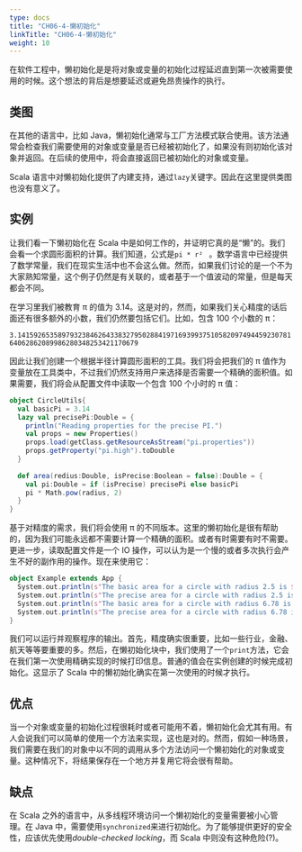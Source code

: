 ```yaml
---
type: docs
title: "CH06-4-懒初始化"
linkTitle: "CH06-4-懒初始化"
weight: 10
---
```


在软件工程中，懒初始化是是将对象或变量的初始化过程延迟直到第一次被需要使用的时候。这个想法的背后是想要延迟或避免昂贵操作的执行。

## 类图

在其他的语言中，比如 Java，懒初始化通常与工厂方法模式联合使用。该方法通常会检查我们需要使用的对象或变量是否已经被初始化了，如果没有则初始化该对象并返回。在后续的使用中，将会直接返回已被初始化的对象或变量。

Scala 语言中对懒初始化提供了内建支持，通过`lazy`关键字。因此在这里提供类图也没有意义了。

## 实例

让我们看一下懒初始化在 Scala 中是如何工作的，并证明它真的是“懒”的。我们会看一个求圆形面积的计算。我们知道，公式是`pi * r² ` 。数学语言中已经提供了数学常量，我们在现实生活中也不会这么做。然而，如果我们讨论的是一个不为大家熟知常量，这个例子仍然是有关联的，或者基于一个值波动的常量，但是每天都会不同。

在学习里我们被教育 π 的值为 3.14。这是对的，然而，如果我们关心精度的话后面还有很多额外的小数，我们仍然要包括它们。比如，包含 100 个小数的 π：

```
3.14159265358979323846264338327950288419716939937510582097494459230781 64062862089986280348253421170679
```

因此让我们创建一个根据半径计算圆形面积的工具。我们将会把我们的 π 值作为变量放在工具类中，不过我们仍然支持用户来选择是否需要一个精确的面积值。如果需要，我们将会从配置文件中读取一个包含 100 个小时的 π 值：

```scala
object CircleUtils{
  val basicPi = 3.14
  lazy val precisePi:Double = {
    println("Reading properties for the precise PI.")
    val props = new Properties()
    props.load(getClass.getResourceAsStream("pi.properties"))
    props.getProperty("pi.high").toDouble
  }
  
  def area(redius:Double, isPrecise:Boolean = false):Double = {
    val pi:Double = if (isPrecise) precisePi else basicPi
    pi * Math.pow(radius, 2)
  }
}
```

基于对精度的需求，我们将会使用 π 的不同版本。这里的懒初始化是很有帮助的，因为我们可能永远都不需要计算一个精确的面积。或者有时需要有时不需要。更进一步，读取配置文件是一个 IO 操作，可以认为是一个慢的或者多次执行会产生不好的副作用的操作。现在来使用它：

```scala
object Example extends App {
  System.out.println(s"The basic area for a circle with radius 2.5 is ${CircleUtils.area(2.5)}")
  System.out.println(s"The precise area for a circle with radius 2.5 is ${CircleUtils.area(2.5, true)}")
  System.out.println(s"The basic area for a circle with radius 6.78 is ${CircleUtils.area(6.78)}") 
  System.out.println(s"The precise area for a circle with radius 6.78 is ${CircleUtils.area(6.78, true)}")
}
```

我们可以运行并观察程序的输出。首先，精度确实很重要，比如一些行业，金融、航天等等要重要的多。然后，在懒初始化块中，我们使用了一个`print`方法，它会在我们第一次使用精确实现的时候打印信息。普通的值会在实例创建的时候完成初始化。这显示了 Scala 中的懒初始化确实在第一次使用的时候才执行。

## 优点

当一个对象或变量的初始化过程很耗时或者可能用不着，懒初始化会尤其有用。有人会说我们可以简单的使用一个方法来实现，这也是对的。然而，假如一种场景，我们需要在我们的对象中以不同的调用从多个方法访问一个懒初始化的对象或变量。这种情况下，将结果保存在一个地方并复用它将会很有帮助。

## 缺点

在 Scala 之外的语言中，从多线程环境访问一个懒初始化的变量需要被小心管理。在 Java 中，需要使用`synchronized`来进行初始化。为了能够提供更好的安全性，应该优先使用*double-checked locking*，而 Scala 中则没有这种危险(?)。

